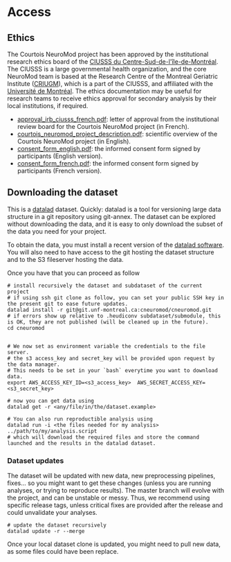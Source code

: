 # Access

## Ethics

The Courtois NeuroMod project has been approved by the institutional research ethics board of the [CIUSSS du Centre-Sud-de-l'île-de-Montréal](https://ciusss-centresudmtl.gouv.qc.ca/propos/services-en-anglais). The CIUSSS is a large governmental health organization, and the core NeuroMod team is based at the Research Centre of the Montreal Geriatric Institute ([CRIUGM](http://www.criugm.qc.ca/en.html)), which is a part of the CIUSSS, and affiliated with the [Université de Montréal](https://www.umontreal.ca/). The ethics documentation may be useful for research teams to receive ethics approval for secondary analysis by their local institutions, if required.
  * [approval_irb_ciusss_french.pdf](./_static/ethics/approval_irb_ciusss_french.pdf): letter of approval from the institutional review board for the Courtois NeuroMod project (in French).
  * [courtois_neuromod_project_description.pdf](./_static/ethics/courtois_neuromod_project_description.pdf): scientific overview of the Courtois NeuroMod project (in English).
  * [consent_form_english.pdf](./_static/ethics/consent_form_english.pdf): the informed consent form signed by participants (English version).
  * [consent_form_french.pdf](./_static/ethics/consent_form_french.pdf): the informed consent form signed by participants (French version).

## Downloading the dataset

This is a [datalad](https://www.datalad.org/) dataset.
Quickly: datalad is a tool for versioning large data structure in a git repository using git-annex. The dataset can be explored without downloading the data, and it is easy to only download the subset of the data you need for your project.

To obtain the data, you must install a recent version of the [datalad software](https://www.datalad.org/get_datalad.html). You will also need to have access to the git hosting the dataset structure and to the S3 fileserver hosting the data.

Once you have that you can proceed as follow

```
# install recursively the dataset and subdataset of the current project
# if using ssh git clone as follow, you can set your public SSH key in the present git to ease future updates.
datalad install -r git@git.unf-montreal.ca:cneuromod/cneuromod.git
# if errors show up relative to .heudiconv subdataset/submodule, this is OK, they are not published (will be cleaned up in the future).
cd cneuromod


# We now set as environment variable the credentials to the file server.
# the s3 access_key and secret_key will be provided upon request by the data manager.
# This needs to be set in your `bash` everytime you want to download data.
export AWS_ACCESS_KEY_ID=<s3_access_key>  AWS_SECRET_ACCESS_KEY=<s3_secret_key>

# now you can get data using
datalad get -r <any/file/in/the/dataset.example>

# You can also run reproductible analysis using
datalad run -i <the files needed for my analysis> ../path/to/my/analysis.script
# which will download the required files and store the command launched and the results in the datalad dataset.

```

### Dataset updates

The dataset will be updated with new data, new preprocessing pipelines, fixes... so you might want to get these changes (unless you are running analyses, or trying to reproduce results).
The master branch will evolve with the project, and can be unstable or messy.
Thus, we recommend using specific release tags, unless critical fixes are provided after the release and could unvalidate your analyses.

```
# update the dataset recursively
datalad update -r --merge

```

Once your local dataset clone is updated, you might need to pull new data, as some files could have been replace.
